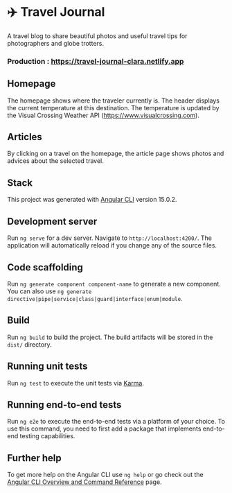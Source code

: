 # ✈️ Travel Journal

A travel blog to share beautiful photos and useful travel tips for photographers and globe trotters.

### Production : https://travel-journal-clara.netlify.app

## Homepage

The homepage shows where the traveler currently is. The header displays the current temperature at this destination. The temperature is updated by the Visual Crossing Weather API (https://www.visualcrossing.com).

## Articles

By clicking on a travel on the homepage, the article page shows photos and advices about the selected travel.

## Stack

This project was generated with [Angular CLI](https://github.com/angular/angular-cli) version 15.0.2.

## Development server

Run `ng serve` for a dev server. Navigate to `http://localhost:4200/`. The application will automatically reload if you change any of the source files.

## Code scaffolding

Run `ng generate component component-name` to generate a new component. You can also use `ng generate directive|pipe|service|class|guard|interface|enum|module`.

## Build

Run `ng build` to build the project. The build artifacts will be stored in the `dist/` directory.

## Running unit tests

Run `ng test` to execute the unit tests via [Karma](https://karma-runner.github.io).

## Running end-to-end tests

Run `ng e2e` to execute the end-to-end tests via a platform of your choice. To use this command, you need to first add a package that implements end-to-end testing capabilities.

## Further help

To get more help on the Angular CLI use `ng help` or go check out the [Angular CLI Overview and Command Reference](https://angular.io/cli) page.
